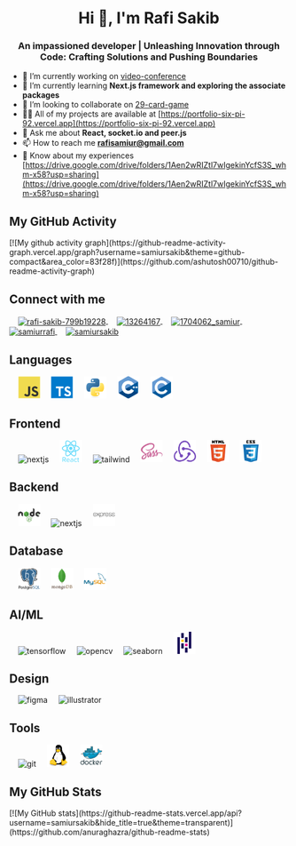 <h1 align="center">Hi 👋, I'm Rafi Sakib</h1>
<h3 align="center">An impassioned developer | Unleashing Innovation through Code: Crafting Solutions and Pushing Boundaries</h3>


- 🔭 I’m currently working on [video-conference](https://github.com/samiursakib/video-conference)
- 🌱 I’m currently learning **Next.js framework and exploring the associate packages**
- 👯 I’m looking to collaborate on [29-card-game](https://github.com/M0NJURUL/29-card-game)
- 👨‍💻 All of my projects are available at [https://portfolio-six-pi-92.vercel.app](https://portfolio-six-pi-92.vercel.app)
- 💬 Ask me about **React, socket.io and peer.js**
- 📫 How to reach me **rafisamiur@gmail.com**
- 📄 Know about my experiences [https://drive.google.com/drive/folders/1Aen2wRIZtl7wIgekinYcfS3S_whm-x58?usp=sharing](https://drive.google.com/drive/folders/1Aen2wRIZtl7wIgekinYcfS3S_whm-x58?usp=sharing)


<h2>My GitHub Activity</h2>
[![My github activity graph](https://github-readme-activity-graph.vercel.app/graph?username=samiursakib&theme=github-compact&area_color=83f28f)](https://github.com/ashutosh00710/github-readme-activity-graph)


<h2>Connect with me</h2>
<p>
    &nbsp;&nbsp;&nbsp;
    <a href="https://linkedin.com/in/rafi-sakib-799b19228" target="blank">
        <img align="center" src="https://raw.githubusercontent.com/rahuldkjain/github-profile-readme-generator/master/src/images/icons/Social/linked-in-alt.svg" alt="rafi-sakib-799b19228" height="30" width="30" />
    </a>
    &nbsp;&nbsp;&nbsp;
    <a href="https://stackoverflow.com/users/13264167" target="blank">
        <img align="center" src="https://raw.githubusercontent.com/rahuldkjain/github-profile-readme-generator/master/src/images/icons/Social/stack-overflow.svg" alt="13264167" height="30" width="30" />
    </a>
    &nbsp;&nbsp;&nbsp;
    <a href="https://codeforces.com/profile/1704062_samiur" target="blank">
        <img align="center" src="https://raw.githubusercontent.com/rahuldkjain/github-profile-readme-generator/master/src/images/icons/Social/codeforces.svg" alt="1704062_samiur" height="30" width="30" />
    </a>
    &nbsp;&nbsp;&nbsp;
    <a href="https://www.leetcode.com/samiurrafi" target="blank">
        <img align="center" src="https://raw.githubusercontent.com/rahuldkjain/github-profile-readme-generator/master/src/images/icons/Social/leet-code.svg" alt="samiurrafi" height="30" width="30" />
    </a>
    &nbsp;&nbsp;&nbsp;
    <a href="https://dev.to/samiursakib" target="blank">
        <img align="center" src="https://raw.githubusercontent.com/rahuldkjain/github-profile-readme-generator/master/src/images/icons/Social/devto.svg" alt="samiursakib" height="30" width="30" />
    </a>
</p>



<h2>Languages</h2>
<p>
    &nbsp;&nbsp;&nbsp;
    <img src="https://raw.githubusercontent.com/devicons/devicon/master/icons/javascript/javascript-original.svg" alt="javascript" width="40" height="40"/>
    &nbsp;&nbsp;&nbsp;
    <img src="https://raw.githubusercontent.com/devicons/devicon/master/icons/typescript/typescript-original.svg" alt="typescript" width="40" height="40"/>
    &nbsp;&nbsp;&nbsp;
    <img src="https://raw.githubusercontent.com/devicons/devicon/master/icons/python/python-original.svg" alt="python" width="40" height="40"/>
    &nbsp;&nbsp;&nbsp;
    <img src="https://raw.githubusercontent.com/devicons/devicon/master/icons/cplusplus/cplusplus-original.svg" alt="cplusplus" width="40" height="40"/>
    &nbsp;&nbsp;&nbsp;
    <img src="https://raw.githubusercontent.com/devicons/devicon/master/icons/c/c-original.svg" alt="c" width="40" height="40"/>
</p>

<h2>Frontend</h2>
<p>
    &nbsp;&nbsp;&nbsp;
    <img src="https://cdn.worldvectorlogo.com/logos/nextjs-2.svg" alt="nextjs" width="40" height="40"/>
    &nbsp;&nbsp;&nbsp;
    <img src="https://raw.githubusercontent.com/devicons/devicon/master/icons/react/react-original-wordmark.svg" alt="react" width="40" height="40"/>
    &nbsp;&nbsp;&nbsp;
    <img src="https://www.vectorlogo.zone/logos/tailwindcss/tailwindcss-icon.svg" alt="tailwind" width="40" height="40"/>
    &nbsp;&nbsp;&nbsp;
    <img src="https://raw.githubusercontent.com/devicons/devicon/master/icons/sass/sass-original.svg" alt="sass" width="40" height="40"/>
    &nbsp;&nbsp;&nbsp;
    <img src="https://raw.githubusercontent.com/devicons/devicon/master/icons/redux/redux-original.svg" alt="redux" width="40" height="40"/>
    &nbsp;&nbsp;&nbsp;
    <img src="https://raw.githubusercontent.com/devicons/devicon/master/icons/html5/html5-original-wordmark.svg" alt="html5" width="40" height="40"/>
    &nbsp;&nbsp;&nbsp;
    <img src="https://raw.githubusercontent.com/devicons/devicon/master/icons/css3/css3-original-wordmark.svg" alt="css3" width="40" height="40"/>
</p>

<h2>Backend</h2>
<p>
    &nbsp;&nbsp;&nbsp;
    <img src="https://raw.githubusercontent.com/devicons/devicon/master/icons/nodejs/nodejs-original-wordmark.svg" alt="nodejs" width="40" height="40"/>
    &nbsp;&nbsp;&nbsp;
    <img src="https://cdn.worldvectorlogo.com/logos/nextjs-2.svg" alt="nextjs" width="40" height="40"/>
    &nbsp;&nbsp;&nbsp;
    <img src="https://raw.githubusercontent.com/devicons/devicon/master/icons/express/express-original-wordmark.svg" alt="express" width="40" height="40"/>
</p>

<h2>Database</h2>
<p>
    &nbsp;&nbsp;&nbsp;
    <img src="https://raw.githubusercontent.com/devicons/devicon/master/icons/postgresql/postgresql-original-wordmark.svg" alt="postgresql" width="40" height="40"/>
    &nbsp;&nbsp;&nbsp;
    <img src="https://raw.githubusercontent.com/devicons/devicon/master/icons/mongodb/mongodb-original-wordmark.svg" alt="mongodb" width="40" height="40"/>
    &nbsp;&nbsp;&nbsp;
    <img src="https://raw.githubusercontent.com/devicons/devicon/master/icons/mysql/mysql-original-wordmark.svg" alt="mysql" width="40" height="40"/>
</p>

<h2>AI/ML</h2>
<p>
    &nbsp;&nbsp;&nbsp;
    <img src="https://www.vectorlogo.zone/logos/tensorflow/tensorflow-icon.svg" alt="tensorflow" width="40" height="40"/>
    &nbsp;&nbsp;&nbsp;
    <img src="https://www.vectorlogo.zone/logos/opencv/opencv-icon.svg" alt="opencv" width="40" height="40"/>
    &nbsp;&nbsp;&nbsp;
    <img src="https://seaborn.pydata.org/_images/logo-mark-lightbg.svg" alt="seaborn" width="40" height="40"/>
    &nbsp;&nbsp;&nbsp;
    <img src="https://raw.githubusercontent.com/devicons/devicon/2ae2a900d2f041da66e950e4d48052658d850630/icons/pandas/pandas-original.svg" alt="pandas" width="40" height="40"/>    </a>
</p>

<h2>Design</h2>
<p>
    &nbsp;&nbsp;&nbsp;
    <img src="https://www.vectorlogo.zone/logos/figma/figma-icon.svg" alt="figma" width="40" height="40"/>
    &nbsp;&nbsp;&nbsp;
    <img src="https://www.vectorlogo.zone/logos/adobe_illustrator/adobe_illustrator-icon.svg" alt="illustrator" width="40" height="40"/>
</p>

<h2>Tools</h2>
<p>
    &nbsp;&nbsp;&nbsp;
    <img src="https://www.vectorlogo.zone/logos/git-scm/git-scm-icon.svg" alt="git" width="40" height="40"/>
    &nbsp;&nbsp;&nbsp;
    <img src="https://raw.githubusercontent.com/devicons/devicon/master/icons/linux/linux-original.svg" alt="linux" width="40" height="40"/>
    &nbsp;&nbsp;&nbsp;
    <img src="https://raw.githubusercontent.com/devicons/devicon/master/icons/docker/docker-original-wordmark.svg" alt="docker" width="40" height="40"/>
</p>


<h2>My GitHub Stats</h2>
[![My GitHub stats](https://github-readme-stats.vercel.app/api?username=samiursakib&hide_title=true&theme=transparent)](https://github.com/anuraghazra/github-readme-stats)
